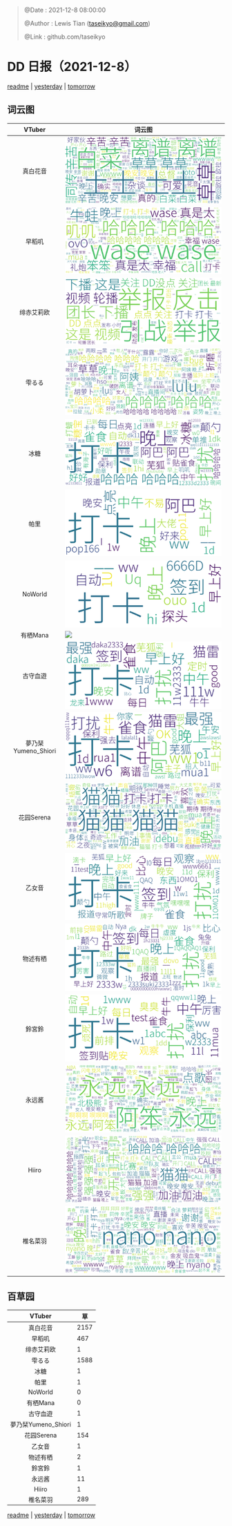 > @Date    : 2021-12-8 08:00:00
>
> @Author  : Lewis Tian (taseikyo@gmail.com)
>
> @Link    : github.com/taseikyo

# DD 日报（2021-12-8）

[readme](../README.md) | [yesterday](2021-12-7.md) | [tomorrow](2021-12-9.md)

## 词云图

|VTuber|词云图|
|:-:|-|
|真白花音|![](../../images/daily/21402309_2021-12-8_purge_wordcloud.png)|
|早稻叽|![](../../images/daily/41682_2021-12-8_purge_wordcloud.png)|
|绯赤艾莉欧|![](../../images/daily/21396545_2021-12-8_purge_wordcloud.png)|
|雫るる|![](../../images/daily/21013446_2021-12-8_purge_wordcloud.png)|
|冰糖|![](../../images/daily/876396_2021-12-8_purge_wordcloud.png)|
|帕里|![](../../images/daily/4895312_2021-12-8_purge_wordcloud.png)|
|NoWorld|![](../../images/daily/21448649_2021-12-8_purge_wordcloud.png)|
|有栖Mana|![](../../images/daily/6542258_2021-12-8_purge_wordcloud.png)|
|古守血遊|![](../../images/daily/8725120_2021-12-8_purge_wordcloud.png)|
|夢乃栞Yumeno_Shiori|![](../../images/daily/14052636_2021-12-8_purge_wordcloud.png)|
|花园Serena|![](../../images/daily/14327465_2021-12-8_purge_wordcloud.png)|
|乙女音|![](../../images/daily/21320551_2021-12-8_purge_wordcloud.png)|
|物述有栖|![](../../images/daily/21449083_2021-12-8_purge_wordcloud.png)|
|鈴宮鈴|![](../../images/daily/21685677_2021-12-8_purge_wordcloud.png)|
|永远酱|![](../../images/daily/21701071_2021-12-8_purge_wordcloud.png)|
|Hiiro|![](../../images/daily/21919321_2021-12-8_purge_wordcloud.png)|
|椎名菜羽|![](../../images/daily/22347054_2021-12-8_purge_wordcloud.png)|

## 百草园

|VTuber|草|
|:-:|-|
|真白花音|2157|
|早稻叽|467|
|绯赤艾莉欧|1|
|雫るる|1588|
|冰糖|1|
|帕里|1|
|NoWorld|0|
|有栖Mana|0|
|古守血遊|1|
|夢乃栞Yumeno_Shiori|1|
|花园Serena|154|
|乙女音|1|
|物述有栖|2|
|鈴宮鈴|1|
|永远酱|11|
|Hiiro|1|
|椎名菜羽|289|

[readme](../README.md) | [yesterday](2021-12-7.md) | [tomorrow](2021-12-9.md)
